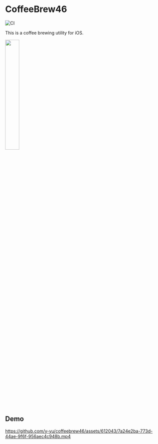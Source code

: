 CoffeeBrew46
=============================

![CI](https://github.com/y-yu/coffeebrew46/workflows/CI/badge.svg)

This is a coffee brewing utility for iOS.

<img width="30%" src="https://github.com/y-yu/coffeebrew46/blob/master/coffeebrew46/appstore.png?raw=true"/>

## Demo

https://github.com/y-yu/coffeebrew46/assets/612043/7a24e2ba-773d-44ae-9f6f-956aec4c948b.mp4
